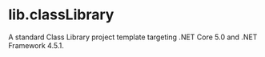# lib.classLibrary

A standard Class Library project template targeting .NET Core 5.0 and .NET Framework 4.5.1.